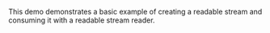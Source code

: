 
This demo demonstrates a basic example of creating a readable stream and consuming it with a readable stream reader.